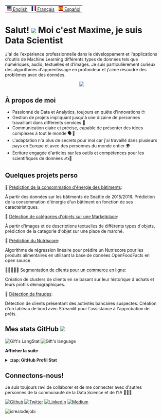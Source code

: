 <table align="center">
 <tr>
  <td><a href="README.md"><img src="images/us.svg" height="15"> English</a></td>
  <td><a href="README_fr.md"><img src="images/fr.svg" height="15"> Français</a></td>
  <td><a href="README_es.md"><img src="images/es.svg" height="15"> Español</a></td>
 </tr>
</table>

# Salut! <img src = "https://raw.githubusercontent.com/MartinHeinz/MartinHeinz/master/wave.gif" width = 30px> Moi c'est Maxime, je suis Data Scientist 

J'ai de l'expérience professionnelle dans le développement et l'applications d'outils de Machine Learning différents types de données tels que numériques, audio, textuelles et d'images. Je suis particulièrement curieux des algorithmes d'apprentissage en profondeur et j'aime résoudre des problèmes avec des données.

<p align="center">
  <a href="https://skillicons.dev">
    <img src="https://skillicons.dev/icons?i=py,mysql,tensorflow,aws,gcp,git,github,vscode,docker,stackoverflow" />
  </a>
</p>

## À propos de moi
- Passionné de Data et Analytics, toujours en quête d'innovations 🤓
- Gestion de projets impliquant jusqu'à une dizaine de personnes travaillant dans différents services 👥
- Communication claire et précise, capable de présenter des idées complexes à tout le monde 🗣️💬
- L'adaptation n'a plus de secrets pour moi car j'ai travaillé dans plusieurs pays en Europe et avec des personnes du monde entier 🌍
- Écriture engagée d'articles sur les outils et compétences pour les scientifiques de données ✍️📝


## Quelques projets perso
  🔋 [Prédiction de la consommation d'énergie des bâtiments](https://github.com/mhaegeman/Energy-consumption-prediction):
  
À partir des données sur les bâtiments de Seattle de 2015/2016. Prédiction de la consommation d'énergie d'un bâtiment en fonction de ses caractéristiques.

  🎁 [Détection de catégories d'objets sur une Marketplace](https://github.com/mhaegeman/Python-Object-Clasifier): 
  
À partir d'images et de descriptions textuelles de différents types d'objets, prédiction de la catégorie d'objet sur une place de marché.

  🥦 [Prédiction du Nutriscore](https://github.com/mhaegeman/Nutriscore-Prediction):
  
Algorithme de régression linéaire pour prédire un Nutriscore pour les produits alimentaires en utilisant la base de données OpenFoodFacts en open source.

  👩🏽‍🤝‍👩🏼 [Segmentation de clients pour un commerce en ligne](https://github.com/mhaegeman/python-client-segmentation):
  
Création de clusters de clients en se basant sur leur historique d'achats et leurs profils démographiques.

  🏦 [Détection de fraudes](https://github.com/mhaegeman/scoring-bank-project):
  
Détection de clients présentant des activités bancaires suspectes. Création d'un tableau de bord avec Streamlit pour l'assistance à l'approbation de prêts.

<!-- GitHub section -->

 ##  Mes stats GitHub <img src = "https://i.pinimg.com/originals/65/c4/f4/65c4f452571be1261e9c623f7da488ac.gif" width = 35px> 
 
 <div>
   <img align="center" src="https://github-readme-streak-stats.herokuapp.com/?user=mhaegeman" alt="Gift's LangStat" />
  <img align="center" src="https://github-readme-stats.vercel.app/api/top-langs/?username=mhaegeman&langs_count=10&show_icons=true&locale=en&layout=compact&theme=light" alt="Gift's language" height="192px"  width="500px"/>
</div>

**Afficher la suite**
<details>
  <summary><b>:zap: GitHub Profil Stat</b></summary>
  <img src="https://github-readme-stats.anuraghazra1.vercel.app/api?username=mhaegeman&show_icons=true" />
</details>

<!-- GitHub section: END -->

## Connectons-nous!
Je suis toujours ravi de collaborer et de me connecter avec d'autres personnes de la communauté de la Data Science et de l'IA 🤝👨‍💻

<p><a href="https://github.com/mhaegeman" target="_blank"><img alt="Github" src="https://img.shields.io/badge/GitHub-%2312100E.svg?&style=for-the-badge&logo=Github&logoColor=white" /></a> <a href="https://twitter.com/mhaegeman_" target="_blank"><img alt="Twitter" src="https://img.shields.io/badge/twitter-%231DA1F2.svg?&style=for-the-badge&logo=twitter&logoColor=white" /></a> <a href="https://www.linkedin.com/in/maxime-haegeman" target="_blank"><img alt="LinkedIn" src="https://img.shields.io/badge/linkedin-%230077B5.svg?&style=for-the-badge&logo=linkedin&logoColor=white" /></a> <a href="https://medium.com/@maximehaegeman" target="_blank"><img alt="Medium" src="https://img.shields.io/badge/medium-%2312100E.svg?&style=for-the-badge&logo=medium&logoColor=white" /></a>
</p>

<!-- Profile Views -->

<p align="left"> <img src="https://komarev.com/ghpvc/?username=mhaegeman&label=Profile%20views&color=0e75b6&style=flat" alt="isrealodejobi" />
</p>

<!--
**mhaegeman/mhaegeman** is a ✨ _special_ ✨ repository because its `README.md` (this file) appears on your GitHub profile.

Here are some ideas to get you started:

- 🔭 I’m currently working on ...
- 🌱 I’m currently learning ...
- 👯 I’m looking to collaborate on ...
- 🤔 I’m looking for help with ...
- 💬 Ask me about ...
- 📫 How to reach me: ...
- 😄 Pronouns: ...
- ⚡ Fun fact: ...
-->
